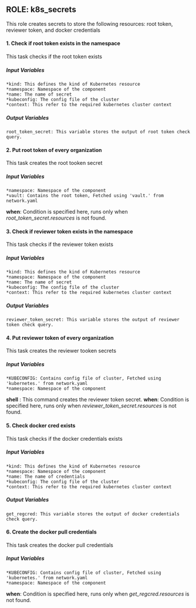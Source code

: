 [//]: # (##############################################################################################)
[//]: # (Copyright Accenture. All Rights Reserved.)
[//]: # (SPDX-License-Identifier: Apache-2.0)
[//]: # (##############################################################################################)

## ROLE: k8s_secrets
This role creates secrets to store the following resources: root token, reviewer token, and docker credentials
#### 1. Check if root token exists in the namespace
This task checks if the root token exists
##### Input Variables

    *kind: This defines the kind of Kubernetes resource
    *namespace: Namespace of the component 
    *name: The name of secret
    *kubeconfig: The config file of the cluster
    *context: This refer to the required kubernetes cluster context
##### Output Variables

    root_token_secret: This variable stores the output of root token check query.
    
#### 2. Put root token of every organization
This task creates the root tooken secret
##### Input Variables
    *namespace: Namespace of the component 
    *vault: Contains the root token, Fetched using 'vault.' from network.yaml
**when**: Condition is specified here, runs only when *root_token_secret.resources* is not found.

#### 3. Check if reviewer token exists in the namespace
This task checks if the reviewer token exists
##### Input Variables

    *kind: This defines the kind of Kubernetes resource
    *namespace: Namespace of the component 
    *name: The name of secret
    *kubeconfig: The config file of the cluster
    *context: This refer to the required kubernetes cluster context
##### Output Variables

    reviewer_token_secret: This variable stores the output of reviewer token check query.
    
#### 4. Put reviewer token of every organization
This task creates the reviewer tooken secrets
##### Input Variables
    *KUBECONFIG: Contains config file of cluster, Fetched using 'kubernetes.' from network.yaml 
    *namespace: Namespace of the component 
**shell** : This command creates the reviewer token secret.
**when**: Condition is specified here, runs only when *reviewer_token_secret.resources* is not found.

#### 5.  Check docker cred exists
This task checks if the docker credentials exists
##### Input Variables

    *kind: This defines the kind of Kubernetes resource
    *namespace: Namespace of the component 
    *name: The name of credentials
    *kubeconfig: The config file of the cluster
    *context: This refer to the required kubernetes cluster context
##### Output Variables

    get_regcred: This variable stores the output of docker credentials check query.
    
#### 6.  Create the docker pull credentials
This task creates the docker pull credentials
##### Input Variables
    *KUBECONFIG: Contains config file of cluster, Fetched using 'kubernetes.' from network.yaml
    *namespace: Namespace of the component 
**when**: Condition is specified here, runs only when *get_regcred.resources* is not found.

